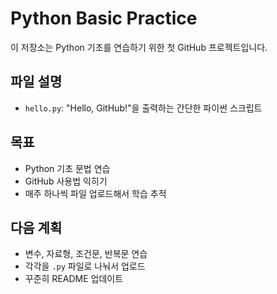 # Python Basic Practice

이 저장소는 Python 기초를 연습하기 위한 첫 GitHub 프로젝트입니다.

## 파일 설명
- `hello.py`: "Hello, GitHub!"을 출력하는 간단한 파이썬 스크립트

## 목표
- Python 기초 문법 연습
- GitHub 사용법 익히기
- 매주 하나씩 파일 업로드해서 학습 추적

## 다음 계획
- 변수, 자료형, 조건문, 반복문 연습
- 각각을 `.py` 파일로 나눠서 업로드
- 꾸준히 README 업데이트